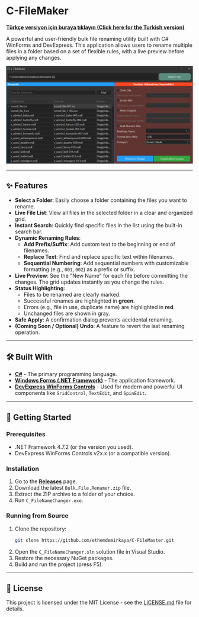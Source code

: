 # C-FileMaker

[**Türkçe versiyon için buraya tıklayın (Click here for the Turkish version)**](./README_tr.md)

A powerful and user-friendly bulk file renaming utility built with C# WinForms and DevExpress. This application allows users to rename multiple files in a folder based on a set of flexible rules, with a live preview before applying any changes.


![C-FileMaker Screenshot](Images/MainMenu.png)


---

## ✨ Features

- **Select a Folder**: Easily choose a folder containing the files you want to rename.
- **Live File List**: View all files in the selected folder in a clear and organized grid.
- **Instant Search**: Quickly find specific files in the list using the built-in search bar.
- **Dynamic Renaming Rules**:
    - **Add Prefix/Suffix**: Add custom text to the beginning or end of filenames.
    - **Replace Text**: Find and replace specific text within filenames.
    - **Sequential Numbering**: Add sequential numbers with customizable formatting (e.g., `001`, `002`) as a prefix or suffix.
- **Live Preview**: See the "New Name" for each file before committing the changes. The grid updates instantly as you change the rules.
- **Status Highlighting**:
    - Files to be renamed are clearly marked.
    - Successful renames are highlighted in **green**.
    - Errors (e.g., file in use, duplicate name) are highlighted in **red**.
    - Unchanged files are shown in gray.
- **Safe Apply**: A confirmation dialog prevents accidental renaming.
- **(Coming Soon / Optional) Undo**: A feature to revert the last renaming operation.

---

## 🛠️ Built With

- **[C#](https://learn.microsoft.com/en-us/dotnet/csharp/)** - The primary programming language.
- **[Windows Forms (.NET Framework)](https://learn.microsoft.com/en-us/dotnet/desktop/winforms/)** - The application framework.
- **[DevExpress WinForms Controls](https://www.devexpress.com/products/net/controls/winforms/)** - Used for modern and powerful UI components like `GridControl`, `TextEdit`, and `SpinEdit`.

---

## 🚀 Getting Started

### Prerequisites

- .NET Framework 4.7.2 (or the version you used).
- DevExpress WinForms Controls v2x.x (or a compatible version).

### Installation

1.  Go to the [**Releases**](https://github.com/ethemdemirkaya/C-FileMaster/releases) page.
2.  Download the latest `Bulk.File.Renamer.zip` file.
3.  Extract the ZIP archive to a folder of your choice.
4.  Run `C_FileNameChanger.exe`.

### Running from Source

1.  Clone the repository:
    ```sh
    git clone https://github.com/ethemdemirkaya/C-FileMaster.git
    ```
2.  Open the `C_FileNameChanger.sln` solution file in Visual Studio.
3.  Restore the necessary NuGet packages.
4.  Build and run the project (press F5).

---

## 📜 License

This project is licensed under the MIT License - see the [LICENSE.md](LICENSE.md) file for details.